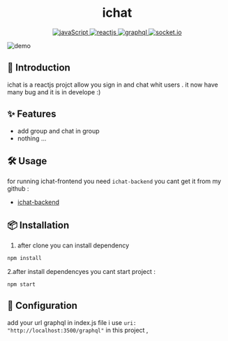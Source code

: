 <h1 align="center">
ichat
</h1>

<p align="center">
  <a href="https://www.javascript.com/">
    <img
      alt="javaScript"
      src="https://img.shields.io/badge/javaScript-%2357A143.svg?&style=for-the-badge&logo=JavaScript&logoColor=white"
    />
  </a>
  <a href="https://react.dev/">
    <img
      alt="reactjs"
      src="https://img.shields.io/badge/ReactJs-blue.svg?&style=for-the-badge&logo=React&logoColor=white"
    />
  </a> 
  </a>
    <a href="">
    <img
      alt="graphql"
      src="https://img.shields.io/badge/graphql-red.svg?&style=for-the-badge&logo=graphql&logoColor=white"
    />
  </a>
    <a href="">
    <img
      alt="socket.io"
      src="https://img.shields.io/badge/socket.io-yellow.svg?&style=for-the-badge&logo=Socket.io&logoColor=white"
    />
  </a>
</p>

![demo](https://github.com/amiof/images/blob/main/ichat-frontend.gif)

## 📢 Introduction

ichat is a reactjs  projct allow you sign in and chat whit users . it now have many bug and it is in develope :)

## ✨ Features

- add group and chat in group 
- nothing ...



## 🛠️ Usage

for running ichat-frontend  you need  `ichat-backend` you cant get it from my github :

- [ichat-backend](https://github.com/amiof/ichat-backend.git)



## 📦 Installation

1. after clone you can install dependency 


```js
npm install 
```
2.after install dependencyes you cant start project : 
```Js
npm start 
```



## 🔧 Configuration

add your url graphql in index.js file i use   `uri: "http://localhost:3500/graphql"` in this project ,



